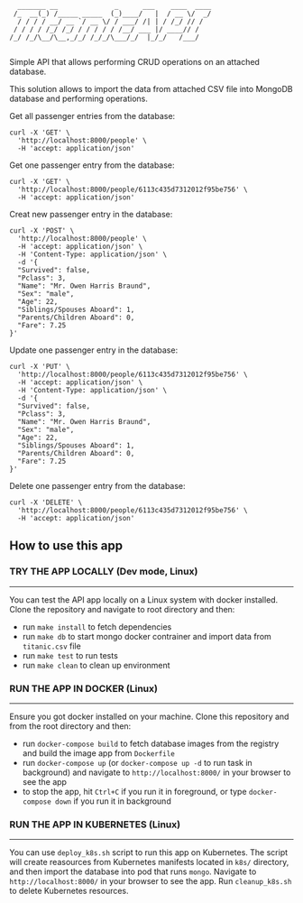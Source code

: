 ```
  _______ __              _      ___    ____  ____
 /_  __(_) /_____ _____  (_)____/   |  / __ \/  _/
  / / / / __/ __ `/ __ \/ / ___/ /| | / /_/ // /  
 / / / / /_/ /_/ / / / / / /__/ ___ |/ ____// /   
/_/ /_/\__/\__,_/_/ /_/_/\___/_/  |_/_/   /___/   
                                                   
```
Simple API that allows performing CRUD operations on an attached database. 

This solution allows to import the data from attached CSV file into MongoDB database and performing operations.


Get all passenger entries from the database:
``` 
curl -X 'GET' \
  'http://localhost:8000/people' \
  -H 'accept: application/json' 
```

Get one passenger entry from the database: 
``` 
curl -X 'GET' \
  'http://localhost:8000/people/6113c435d7312012f95be756' \
  -H 'accept: application/json'
```

Creat new passenger entry in the database: 
``` 
curl -X 'POST' \
  'http://localhost:8000/people' \
  -H 'accept: application/json' \
  -H 'Content-Type: application/json' \
  -d '{
  "Survived": false,
  "Pclass": 3,
  "Name": "Mr. Owen Harris Braund",
  "Sex": "male",
  "Age": 22,
  "Siblings/Spouses Aboard": 1,
  "Parents/Children Aboard": 0,
  "Fare": 7.25
}'
```

Update one passenger entry in the database:
``` 
curl -X 'PUT' \
  'http://localhost:8000/people/6113c435d7312012f95be756' \
  -H 'accept: application/json' \
  -H 'Content-Type: application/json' \
  -d '{
  "Survived": false,
  "Pclass": 3,
  "Name": "Mr. Owen Harris Braund",
  "Sex": "male",
  "Age": 22,
  "Siblings/Spouses Aboard": 1,
  "Parents/Children Aboard": 0,
  "Fare": 7.25
}'
```

Delete one passenger entry from the database:
``` 
curl -X 'DELETE' \
  'http://localhost:8000/people/6113c435d7312012f95be756' \
  -H 'accept: application/json'
```


## How to use this app
### TRY THE APP LOCALLY (Dev mode, Linux)
-----------------------------------------
You can test the API app locally on a Linux system with docker installed. Clone the repository and navigate to root directory and then:
- run `make install` to fetch dependencies
- run `make db` to start mongo docker contrainer and import data from `titanic.csv` file
- run `make test` to run tests
- run `make clean` to clean up environment

### RUN THE APP IN DOCKER (Linux)
---------------------------------
Ensure you got docker installed on your machine. Clone this repository and from the root directory and then:
- run `docker-compose build` to fetch database images from the registry and build the image app from `Dockerfile`
- run `docker-compose up` (or `docker-compose up -d` to run task in background) and navigate to `http://localhost:8000/` in your browser to see the app
- to stop the app, hit `Ctrl+C` if you run it in foreground, or type `docker-compose down` if you run it in background

### RUN THE APP IN KUBERNETES (Linux)
-------------------------------------
You can use `deploy_k8s.sh` script to run this app on Kubernetes.
The script will create reasources from Kubernetes manifests located in `k8s/` directory, and then import the database into pod that runs `mongo`. 
Navigate to `http://localhost:8000/` in your browser to see the app. 
Run `cleanup_k8s.sh` to delete Kubernetes resources.
